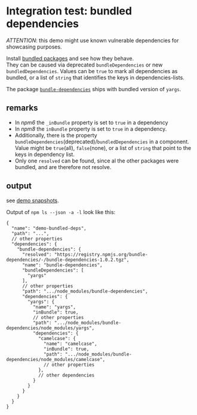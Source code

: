 # Integration test: bundled dependencies

*ATTENTION*: this demo might use known vulnerable dependencies for showcasing purposes.

Install [bundled packages](https://docs.npmjs.com/cli/v6/configuring-npm/package-json#bundleddependencies)
and see how they behave.  
They can be caused via deprecated `bundleDependencies` or new `bundledDependencies`.
Values can be `true` to mark all dependencies as bundled,
or a list of `string` that identifies the keys in dependencies-lists.

The package [`bundle-dependencies`](https://www.npmjs.com/package/bundle-dependencies)
ships with bundled version of `yargs`.

## remarks

* In *npm6* the `_inBundle` property is set to `true` in a dependency
* In *npm8* the  `inBundle` property is set to `true` in a dependency.
* Additionally, there is the property `bundleDependencies`(deprecated)/`bundledDependencies` in a component.  
  Value might be `true`(all), `false`(none), or a list of `string` that point to the keys in dependency list.  
* Only one `resolved` can be found, since al the other packages were bundled, and are therefore not resolve.

## output

see [demo snapshots](../../tests/_data/npm-ls_demo-results/bundled-dependencies).

Output of `npm ls --json -a -l` look like this:

```json5
{
  "name": "demo-bundled-deps",
  "path": "...",
  // other properties
  "dependencies": {
    "bundle-dependencies": {
      "resolved": "https://registry.npmjs.org/bundle-dependencies/-/bundle-dependencies-1.0.2.tgz",
      "name": "bundle-dependencies",
      "bundleDependencies": [
        "yargs"
      ],
      // other properties
      "path": ".../node_modules/bundle-dependencies",
      "dependencies": {
        "yargs": {
          "name": "yargs",
          "inBundle": true,
          // other properties
          "path": ".../node_modules/bundle-dependencies/node_modules/yargs",
          "dependencies": {
            "camelcase": {
              "name": "camelcase",
              "inBundle": true,
              "path": ".../node_modules/bundle-dependencies/node_modules/camelcase",
              // other properties
            },
            // other dependencies
          }
        }
      }
    }
  }
}
```
